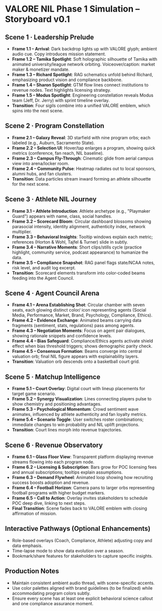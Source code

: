 # VALORE NIL Phase 1 Simulation – Storyboard v0.1

## Scene 1 · Leadership Prelude
- **Frame 1.1 – Arrival**: Dark backdrop lights up with VALORE glyph; ambient audio cue. Copy introduces mission statement.
- **Frame 1.2 – Tamika Spotlight**: Soft holographic silhouette of Tamika with animated university/league network orbiting. Voiceover/caption: market maker & monetizer mandate.
- **Frame 1.3 – Richard Spotlight**: RAG schematics unfold behind Richard, emphasizing product vision and compliance backbone.
- **Frame 1.4 – Sharon Spotlight**: GTM flow lines connect institutions to revenue nodes. Text highlights licensing strategy.
- **Frame 1.5 – Modus Spotlight**: Engineering constellation reveals Modus team (Jeff, Dr. Jerry) with sprint timeline overlay.
- **Transition**: Four sigils combine into a unified VALORE emblem, which spins into the next scene.

## Scene 2 · Program Constellation
- **Frame 2.1 – Galaxy Reveal**: 3D starfield with nine program orbs; each labeled (e.g., Auburn, Sacramento State).
- **Frame 2.2 – Selection UI**: Hover/tap enlarges a program, showing quick metrics (conference, fan reach, NIL baseline).
- **Frame 2.3 – Campus Fly-Through**: Cinematic glide from aerial campus view into arena/locker room.
- **Frame 2.4 – Community Pulse**: Heatmap radiates out to local sponsors, alumni hubs, and fan clusters.
- **Transition**: Data particles stream inward forming an athlete silhouette for the next scene.

## Scene 3 · Athlete NIL Journey
- **Frame 3.1 – Athlete Introduction**: Athlete archetype (e.g., "Playmaker Guard") appears with name, class, social handles.
- **Frame 3.2 – Scorecard Bloom**: Circular dashboard blossoms showing parasocial intensity, identity alignment, authenticity index, network multiplier.
- **Frame 3.3 – Behavioral Insights**: Tooltip windows explain each metric; references (Horton & Wohl, Tajfel & Turner) slide in subtly.
- **Frame 3.4 – Narrative Moments**: Short clips/stills cycle (practice highlight, community service, podcast appearance) to humanize the data.
- **Frame 3.5 – Compliance Snapshot**: RAG panel flags state/NCAA notes, risk level, and audit log excerpt.
- **Transition**: Scorecard elements transform into color-coded beams feeding into the Agent Council.

## Scene 4 · Agent Council Arena
- **Frame 4.1 – Arena Establishing Shot**: Circular chamber with seven seats, each glowing distinct color/ icon representing agents (Social Media, Performance, Market, Brand, Psychology, Compliance, Ethics).
- **Frame 4.2 – Evidence Exchange**: Animated beams carrying data fragments (sentiment, stats, regulations) pass among agents.
- **Frame 4.3 – Negotiation Moments**: Focus on agent pair dialogues, showing rationale snippets and confidence levels.
- **Frame 4.4 – Bias Safeguard**: Compliance/Ethics agents activate shield effect when bias threshold triggers; shows demographic parity check.
- **Frame 4.5 – Consensus Formation**: Beams converge into central valuation orb; final NIL figure appears with explainability layers.
- **Transition**: Valuation orb descends onto a basketball court grid.

## Scene 5 · Matchup Intelligence
- **Frame 5.1 – Court Overlay**: Digital court with lineup placements for target game scenario.
- **Frame 5.2 – Synergy Visualization**: Lines connecting players pulse to show chemistry and positioning advantages.
- **Frame 5.3 – Psychological Momentum**: Crowd sentiment wave animates, influenced by athlete authenticity and fan loyalty metrics.
- **Frame 5.4 – Scenario Toggle**: User switches roster combinations; immediate changes to win probability and NIL uplift projections.
- **Transition**: Court lines morph into revenue trajectories.

## Scene 6 · Revenue Observatory
- **Frame 6.1 – Glass Floor View**: Transparent platform displaying revenue streams flowing into each program node.
- **Frame 6.2 – Licensing & Subscription**: Bars grow for POC licensing fees and annual subscriptions; tooltips explain assumptions.
- **Frame 6.3 – Demand Flywheel**: Animated loop showing how recruiting success boosts adoption and revenue.
- **Frame 6.4 – Football Horizon**: Camera pans to larger orbs representing football programs with higher budget markers.
- **Frame 6.5 – Call to Action**: Overlay invites stakeholders to schedule POC deep dive, linking to next steps.
- **Final Transition**: Scene fades back to VALORE emblem with closing affirmation of mission.

## Interactive Pathways (Optional Enhancements)
- Role-based overlays (Coach, Compliance, Athlete) adjusting copy and data emphasis.
- Time-lapse mode to show data evolution over a season.
- Bookmark/share features for stakeholders to capture specific insights.

## Production Notes
- Maintain consistent ambient audio thread, with scene-specific accents.
- Use color palettes aligned with brand guidelines (to be finalized) while accommodating program colors subtly.
- Ensure every scene has at least one explicit behavioral science callout and one compliance assurance moment.

